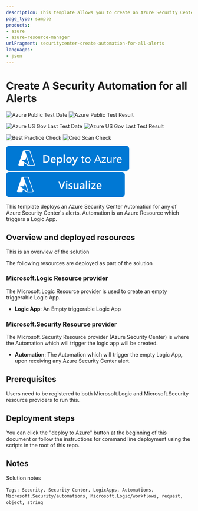 ```yaml
---
description: This template allows you to create an Azure Security Center Automation which triggers an empty logic app, which will be triggered by any Security Center Alert
page_type: sample
products:
- azure
- azure-resource-manager
urlFragment: securitycenter-create-automation-for-all-alerts
languages:
- json
---
```

# Create A Security Automation for all Alerts

![Azure Public Test Date](https://azurequickstartsservice.blob.core.windows.net/badges/quickstarts/microsoft.security/securitycenter-create-automation-for-all-alerts/PublicLastTestDate.svg)
![Azure Public Test Result](https://azurequickstartsservice.blob.core.windows.net/badges/quickstarts/microsoft.security/securitycenter-create-automation-for-all-alerts/PublicDeployment.svg)

![Azure US Gov Last Test Date](https://azurequickstartsservice.blob.core.windows.net/badges/quickstarts/microsoft.security/securitycenter-create-automation-for-all-alerts/FairfaxLastTestDate.svg)
![Azure US Gov Last Test Result](https://azurequickstartsservice.blob.core.windows.net/badges/quickstarts/microsoft.security/securitycenter-create-automation-for-all-alerts/FairfaxDeployment.svg)

![Best Practice Check](https://azurequickstartsservice.blob.core.windows.net/badges/quickstarts/microsoft.security/securitycenter-create-automation-for-all-alerts/BestPracticeResult.svg)
![Cred Scan Check](https://azurequickstartsservice.blob.core.windows.net/badges/quickstarts/microsoft.security/securitycenter-create-automation-for-all-alerts/CredScanResult.svg)

[![Deploy To Azure](https://raw.githubusercontent.com/Azure/azure-quickstart-templates/master/1-CONTRIBUTION-GUIDE/images/deploytoazure.svg?sanitize=true)](https://portal.azure.com/#create/Microsoft.Template/uri/https%3A%2F%2Fraw.githubusercontent.com%2FAzure%2Fazure-quickstart-templates%2Fmaster%2Fquickstarts%2Fmicrosoft.security%2Fsecuritycenter-create-automation-for-all-alerts%2Fazuredeploy.json)  [![Visualize](https://raw.githubusercontent.com/Azure/azure-quickstart-templates/master/1-CONTRIBUTION-GUIDE/images/visualizebutton.svg?sanitize=true)](http://armviz.io/#/?load=https%3A%2F%2Fraw.githubusercontent.com%2FAzure%2Fazure-quickstart-templates%2Fmaster%2Fquickstarts%2Fmicrosoft.security%2Fsecuritycenter-create-automation-for-all-alerts%2Fazuredeploy.json)

This template deploys an Azure Security Center Automation for any of Azure Security Center's alerts.
Automation is an Azure Resource which triggers a Logic App.

## Overview and deployed resources

This is an overview of the solution

The following resources are deployed as part of the solution

### Microsoft.Logic Resource provider

The Microsoft.Logic Resource provider is used to create an empty triggerable Logic App.

+ **Logic App**: An Empty triggerable Logic App

### Microsoft.Security Resource provider

The Microsoft.Security Resource provider (Azure Security Center) is where the Automation which will trigger the logic app will be created.

+ **Automation**: The Automation which will trigger the empty Logic App, upon receiving any Azure Security Center alert.

## Prerequisites

Users need to be registered to both Microsoft.Logic and Microsoft.Security resource providers to run this.

## Deployment steps

You can click the "deploy to Azure" button at the beginning of this document or follow the instructions for command line deployment using the scripts in the root of this repo.

## Notes

Solution notes

`Tags: Security, Security Center, LogicApps, Automations, Microsoft.Security/automations, Microsoft.Logic/workflows, request, object, string`

